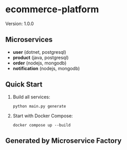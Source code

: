 # ecommerce-platform

Version: 1.0.0

## Microservices

- **user** (dotnet, postgresql)
- **product** (java, postgresql)
- **order** (nodejs, mongodb)
- **notification** (nodejs, mongodb)

## Quick Start

1. Build all services:
   ```
   python main.py generate
   ```
2. Start with Docker Compose:
   ```
   docker compose up --build
   ```

## Generated by Microservice Factory
